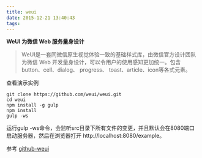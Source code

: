 ```yaml
---
title: weui
date: 2015-12-21 13:40:43
tags:
---
```


**WeUI 为微信 Web 服务量身设计**

> WeUI是一套同微信原生视觉体验一致的基础样式库，由微信官方设计团队为微信 Web 开发量身设计，可以令用户的使用感知更加统一。包含button、cell、dialog、 progress、 toast、article、icon等各式元素。

查看演示实例

  ```Shell
  git clone https://github.com/weui/weui.git
  cd weui
  npm install -g gulp
  npm install
  gulp -ws
  ```
  运行gulp -ws命令，会监听src目录下所有文件的变更，并且默认会在8080端口启动服务器，然后在浏览器打开 http://localhost:8080/example。

参考 [github-weui](https://github.com/weui/weui)
